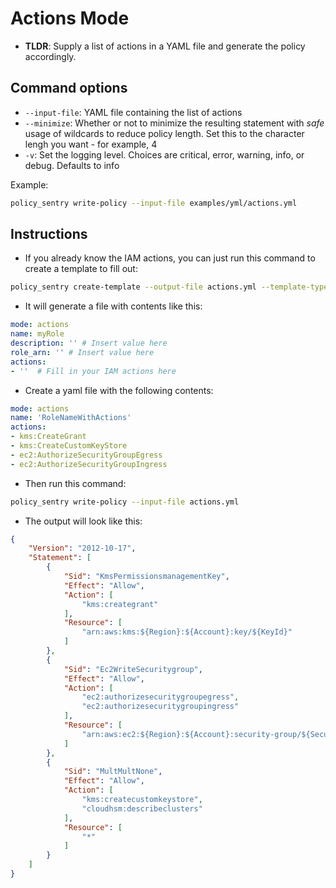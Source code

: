 Actions Mode
============

-   **TLDR**: Supply a list of actions in a YAML file and generate the policy accordingly.

Command options
---------------

-   `--input-file`: YAML file containing the list of actions
-   `--minimize`: Whether or not to minimize the resulting statement with *safe* usage of wildcards to reduce policy length. Set this to the character lengh you want - for example, 4
-   `-v`: Set the logging level. Choices are critical, error, warning, info, or debug. Defaults to info

Example:

```bash
policy_sentry write-policy --input-file examples/yml/actions.yml
```

Instructions
------------

-   If you already know the IAM actions, you can just run this command to create a template to fill out:

```bash
policy_sentry create-template --output-file actions.yml --template-type actions
```

-   It will generate a file with contents like this:

```yaml
mode: actions
name: myRole
description: '' # Insert value here
role_arn: '' # Insert value here
actions:
- ''  # Fill in your IAM actions here
```

-   Create a yaml file with the following contents:

```yaml
mode: actions
name: 'RoleNameWithActions'
actions:
- kms:CreateGrant
- kms:CreateCustomKeyStore
- ec2:AuthorizeSecurityGroupEgress
- ec2:AuthorizeSecurityGroupIngress
```

-   Then run this command:

```bash
policy_sentry write-policy --input-file actions.yml
```

-   The output will look like this:

```json
{
    "Version": "2012-10-17",
    "Statement": [
        {
            "Sid": "KmsPermissionsmanagementKey",
            "Effect": "Allow",
            "Action": [
                "kms:creategrant"
            ],
            "Resource": [
                "arn:aws:kms:${Region}:${Account}:key/${KeyId}"
            ]
        },
        {
            "Sid": "Ec2WriteSecuritygroup",
            "Effect": "Allow",
            "Action": [
                "ec2:authorizesecuritygroupegress",
                "ec2:authorizesecuritygroupingress"
            ],
            "Resource": [
                "arn:aws:ec2:${Region}:${Account}:security-group/${SecurityGroupId}"
            ]
        },
        {
            "Sid": "MultMultNone",
            "Effect": "Allow",
            "Action": [
                "kms:createcustomkeystore",
                "cloudhsm:describeclusters"
            ],
            "Resource": [
                "*"
            ]
        }
    ]
}
```
